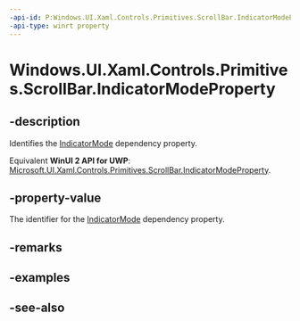 ```yaml
---
-api-id: P:Windows.UI.Xaml.Controls.Primitives.ScrollBar.IndicatorModeProperty
-api-type: winrt property
---
```


<!-- Property syntax
public Windows.UI.Xaml.DependencyProperty IndicatorModeProperty { get; }
-->

# Windows.UI.Xaml.Controls.Primitives.ScrollBar.IndicatorModeProperty

## -description
Identifies the [IndicatorMode](scrollbar_indicatormode.md) dependency property.

Equivalent **WinUI 2 API for UWP**: [Microsoft.UI.Xaml.Controls.Primitives.ScrollBar.IndicatorModeProperty](/windows/winui/api/microsoft.ui.xaml.controls.primitives.scrollbar.indicatormodeproperty).

## -property-value
The identifier for the [IndicatorMode](scrollbar_indicatormode.md) dependency property.

## -remarks

## -examples

## -see-also
